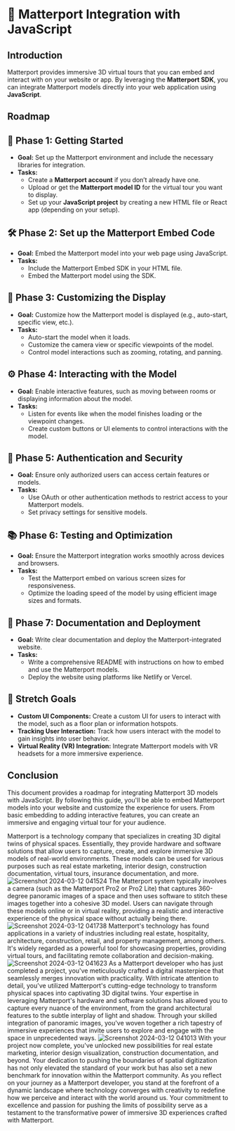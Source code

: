 <!DOCTYPE html>
<html lang="en">
<head>
    <meta charset="UTF-8">
    <meta name="viewport" content="width=device-width, initial-scale=1.0">
</head>
<body>
    <h1>🏡 Matterport Integration with JavaScript</h1>
    <h2>Introduction</h2>
    <p>
        Matterport provides immersive 3D virtual tours that you can embed and interact with on your website or app. 
        By leveraging the <strong>Matterport SDK</strong>, you can integrate Matterport models directly into your web application using <strong>JavaScript</strong>.
    </p>
    <h2>Roadmap</h2>
    <h2>🚀 Phase 1: Getting Started</h2>
    <ul>
        <li><strong>Goal:</strong> Set up the Matterport environment and include the necessary libraries for integration.</li>
        <li><strong>Tasks:</strong>
            <ul>
                <li>Create a <strong>Matterport account</strong> if you don’t already have one.</li>
                <li>Upload or get the <strong>Matterport model ID</strong> for the virtual tour you want to display.</li>
                <li>Set up your <strong>JavaScript project</strong> by creating a new HTML file or React app (depending on your setup).</li>
            </ul>
        </li>
    </ul>
    <h2>🛠️ Phase 2: Set up the Matterport Embed Code</h2>
    <ul>
        <li><strong>Goal:</strong> Embed the Matterport model into your web page using JavaScript.</li>
        <li><strong>Tasks:</strong>
            <ul>
                <li>Include the Matterport Embed SDK in your HTML file.</li>
                <li>Embed the Matterport model using the SDK.</li>
            </ul>
        </li>
    </ul>
    <h2>🎨 Phase 3: Customizing the Display</h2>
    <ul>
        <li><strong>Goal:</strong> Customize how the Matterport model is displayed (e.g., auto-start, specific view, etc.).</li>
        <li><strong>Tasks:</strong>
            <ul>
                <li>Auto-start the model when it loads.</li>
                <li>Customize the camera view or specific viewpoints of the model.</li>
                <li>Control model interactions such as zooming, rotating, and panning.</li>
            </ul>
        </li>
    </ul>
    <h2>⚙️ Phase 4: Interacting with the Model</h2>
    <ul>
        <li><strong>Goal:</strong> Enable interactive features, such as moving between rooms or displaying information about the model.</li>
        <li><strong>Tasks:</strong>
            <ul>
                <li>Listen for events like when the model finishes loading or the viewpoint changes.</li>
                <li>Create custom buttons or UI elements to control interactions with the model.</li>
            </ul>
        </li>
    </ul>
    <h2>🔐 Phase 5: Authentication and Security</h2>
    <ul>
        <li><strong>Goal:</strong> Ensure only authorized users can access certain features or models.</li>
        <li><strong>Tasks:</strong>
            <ul>
                <li>Use OAuth or other authentication methods to restrict access to your Matterport models.</li>
                <li>Set privacy settings for sensitive models.</li>
            </ul>
        </li>
    </ul>
    <h2>📚 Phase 6: Testing and Optimization</h2>
    <ul>
        <li><strong>Goal:</strong> Ensure the Matterport integration works smoothly across devices and browsers.</li>
        <li><strong>Tasks:</strong>
            <ul>
                <li>Test the Matterport embed on various screen sizes for responsiveness.</li>
                <li>Optimize the loading speed of the model by using efficient image sizes and formats.</li>
            </ul>
        </li>
    </ul>
    <h2>📝 Phase 7: Documentation and Deployment</h2>
    <ul>
        <li><strong>Goal:</strong> Write clear documentation and deploy the Matterport-integrated website.</li>
        <li><strong>Tasks:</strong>
            <ul>
                <li>Write a comprehensive README with instructions on how to embed and use the Matterport models.</li>
                <li>Deploy the website using platforms like Netlify or Vercel.</li>
            </ul>
        </li>
    </ul>
    <h2>🎯 Stretch Goals</h2>
    <ul>
        <li><strong>Custom UI Components:</strong> Create a custom UI for users to interact with the model, such as a floor plan or information hotspots.</li>
        <li><strong>Tracking User Interaction:</strong> Track how users interact with the model to gain insights into user behavior.</li>
        <li><strong>Virtual Reality (VR) Integration:</strong> Integrate Matterport models with VR headsets for a more immersive experience.</li>
    </ul>
    <h2>Conclusion</h2>
    <p>
        This document provides a roadmap for integrating Matterport 3D models with JavaScript. 
        By following this guide, you'll be able to embed Matterport models into your website and customize the experience for users. 
        From basic embedding to adding interactive features, you can create an immersive and engaging virtual tour for your audience.
    </p>
</body>
</html>


Matterport is a technology company that specializes in creating 3D digital twins of physical spaces. Essentially, they provide hardware and software solutions that allow users to capture, create, and explore immersive 3D models of real-world environments. These models can be used for various purposes such as real estate marketing, interior design, construction documentation, virtual tours, insurance documentation, and more.
![Screenshot 2024-03-12 041524](https://github.com/noodkhan/MatterPort.io/assets/92358053/9bc3c43b-504a-4a49-9f43-9deef6bc27d3)
The Matterport system typically involves a camera (such as the Matterport Pro2 or Pro2 Lite) that captures 360-degree panoramic images of a space and then uses software to stitch these images together into a cohesive 3D model. Users can navigate through these models online or in virtual reality, providing a realistic and interactive experience of the physical space without actually being there.
![Screenshot 2024-03-12 041738](https://github.com/noodkhan/MatterPort.io/assets/92358053/32131306-9709-4f5f-ae7c-30316b4c3367)
Matterport's technology has found applications in a variety of industries including real estate, hospitality, architecture, construction, retail, and property management, among others. It's widely regarded as a powerful tool for showcasing properties, providing virtual tours, and facilitating remote collaboration and decision-making.
![Screenshot 2024-03-12 041623](https://github.com/noodkhan/MatterPort.io/assets/92358053/0af279d9-66ba-43bf-800a-eaaa210ac238)
As a Matterport developer who has just completed a project, you've meticulously crafted a digital masterpiece that seamlessly merges innovation with practicality. With intricate attention to detail, you've utilized Matterport's cutting-edge technology to transform physical spaces into captivating 3D digital twins.
Your expertise in leveraging Matterport's hardware and software solutions has allowed you to capture every nuance of the environment, from the grand architectural features to the subtle interplay of light and shadow. Through your skilled integration of panoramic images, you've woven together a rich tapestry of immersive experiences that invite users to explore and engage with the space in unprecedented ways.
![Screenshot 2024-03-12 041013](https://github.com/noodkhan/MatterPort.io/assets/92358053/387bcd17-293e-496f-ae88-65545dd3a8f1)
With your project now complete, you've unlocked new possibilities for real estate marketing, interior design visualization, construction documentation, and beyond. Your dedication to pushing the boundaries of spatial digitization has not only elevated the standard of your work but has also set a new benchmark for innovation within the Matterport community.
As you reflect on your journey as a Matterport developer, you stand at the forefront of a dynamic landscape where technology converges with creativity to redefine how we perceive and interact with the world around us. Your commitment to excellence and passion for pushing the limits of possibility serve as a testament to the transformative power of immersive 3D experiences crafted with Matterport.

